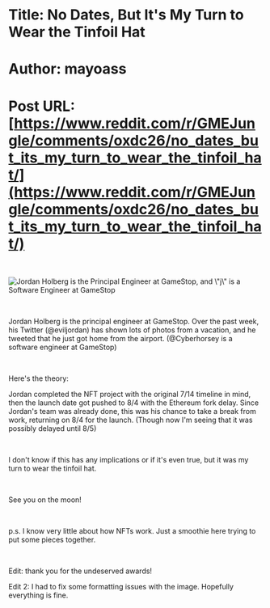 # Title: No Dates, But It's My Turn to Wear the Tinfoil Hat
# Author: mayoass
# Post URL: [https://www.reddit.com/r/GMEJungle/comments/oxdc26/no_dates_but_its_my_turn_to_wear_the_tinfoil_hat/](https://www.reddit.com/r/GMEJungle/comments/oxdc26/no_dates_but_its_my_turn_to_wear_the_tinfoil_hat/)


&#x200B;

![Jordan Holberg is the Principal Engineer at GameStop, and \\"j\\" is a Software Engineer at GameStop](https://preview.redd.it/qlgykukvi8f71.png?width=577&format=png&auto=webp&s=09b128e9f1c171697d26a64eea5d358b47490a7a)

&#x200B;

Jordan Holberg is the principal engineer at GameStop. Over the past week, his Twitter (@eviljordan) has shown lots of photos from a vacation, and he tweeted that he just got home from the airport. (@Cyberhorsey is a software engineer at GameStop)

&#x200B;

Here's the theory:

Jordan completed the NFT project with the original 7/14 timeline in mind, then the launch date got pushed to 8/4 with the Ethereum fork delay. Since Jordan's team was already done, this was his chance to take a break from work, returning on 8/4 for the launch. (Though now I'm seeing that it was possibly delayed until 8/5)

&#x200B;

I don't know if this has any implications or if it's even true, but it was my turn to wear the tinfoil hat.

&#x200B;

See you on the moon!

&#x200B;

p.s. I know very little about how NFTs work. Just a smoothie here trying to put some pieces together.

&#x200B;

Edit: thank you for the undeserved awards!

Edit 2: I had to fix some formatting issues with the image. Hopefully everything is fine.